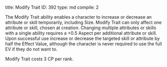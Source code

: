 title:          Modify Trait
ID:             392
type:           md
compile:        2


The Modify Trait ability enables a character to increase or decrease an attribute or skill temporarily, including Size. Modify Trait can only affect one attribute or skill, chosen at creation. Changing multiple attributes or skills with a single ability requires a +0.5 Aspect per additional attribute or skill. Upon successful use increase or decrease the targeted skill or attribute by half the Effect Value, although the character is never required to use the full EV if they do not want to.

Modify Trait costs 3 CP per rank.